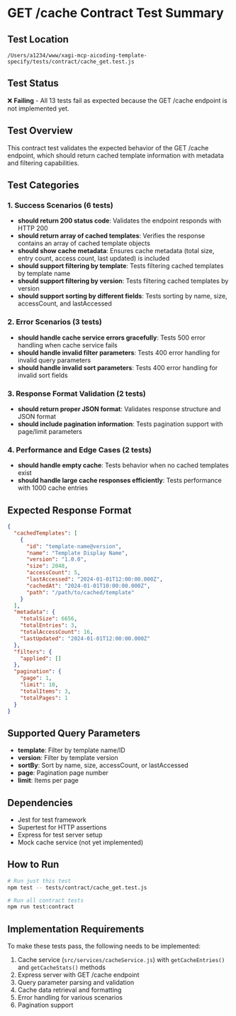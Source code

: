 # GET /cache Contract Test Summary

## Test Location
`/Users/a1234/www/xagi-mcp-aicoding-template-specify/tests/contract/cache_get.test.js`

## Test Status
❌ **Failing** - All 13 tests fail as expected because the GET /cache endpoint is not implemented yet.

## Test Overview
This contract test validates the expected behavior of the GET /cache endpoint, which should return cached template information with metadata and filtering capabilities.

## Test Categories

### 1. Success Scenarios (6 tests)
- **should return 200 status code**: Validates the endpoint responds with HTTP 200
- **should return array of cached templates**: Verifies the response contains an array of cached template objects
- **should show cache metadata**: Ensures cache metadata (total size, entry count, access count, last updated) is included
- **should support filtering by template**: Tests filtering cached templates by template name
- **should support filtering by version**: Tests filtering cached templates by version
- **should support sorting by different fields**: Tests sorting by name, size, accessCount, and lastAccessed

### 2. Error Scenarios (3 tests)
- **should handle cache service errors gracefully**: Tests 500 error handling when cache service fails
- **should handle invalid filter parameters**: Tests 400 error handling for invalid query parameters
- **should handle invalid sort parameters**: Tests 400 error handling for invalid sort fields

### 3. Response Format Validation (2 tests)
- **should return proper JSON format**: Validates response structure and JSON format
- **should include pagination information**: Tests pagination support with page/limit parameters

### 4. Performance and Edge Cases (2 tests)
- **should handle empty cache**: Tests behavior when no cached templates exist
- **should handle large cache responses efficiently**: Tests performance with 1000 cache entries

## Expected Response Format
```json
{
  "cachedTemplates": [
    {
      "id": "template-name@version",
      "name": "Template Display Name",
      "version": "1.0.0",
      "size": 2048,
      "accessCount": 5,
      "lastAccessed": "2024-01-01T12:00:00.000Z",
      "cachedAt": "2024-01-01T10:00:00.000Z",
      "path": "/path/to/cached/template"
    }
  ],
  "metadata": {
    "totalSize": 6656,
    "totalEntries": 3,
    "totalAccessCount": 16,
    "lastUpdated": "2024-01-01T12:00:00.000Z"
  },
  "filters": {
    "applied": []
  },
  "pagination": {
    "page": 1,
    "limit": 10,
    "totalItems": 3,
    "totalPages": 1
  }
}
```

## Supported Query Parameters
- **template**: Filter by template name/ID
- **version**: Filter by template version
- **sortBy**: Sort by name, size, accessCount, or lastAccessed
- **page**: Pagination page number
- **limit**: Items per page

## Dependencies
- Jest for test framework
- Supertest for HTTP assertions
- Express for test server setup
- Mock cache service (not yet implemented)

## How to Run
```bash
# Run just this test
npm test -- tests/contract/cache_get.test.js

# Run all contract tests
npm run test:contract
```

## Implementation Requirements
To make these tests pass, the following needs to be implemented:
1. Cache service (`src/services/cacheService.js`) with `getCacheEntries()` and `getCacheStats()` methods
2. Express server with GET /cache endpoint
3. Query parameter parsing and validation
4. Cache data retrieval and formatting
5. Error handling for various scenarios
6. Pagination support